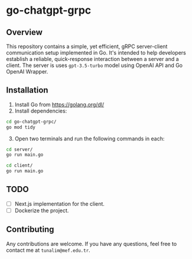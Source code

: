 # go-chatgpt-grpc
## Overview
This repository contains a simple, yet efficient, gRPC server-client communication setup implemented in Go. It's intended to help developers establish a reliable, quick-response interaction between a server and a client. The server is uses ```gpt-3.5-turbo``` model using OpenAI API and Go OpenAI Wrapper.
## Installation
1. Install Go from https://golang.org/dl/
2. Install dependencies:
```bash
cd go-chatgpt-grpc/
go mod tidy
```
3. Open two terminals and run the following commands in each:
```bash
cd server/
go run main.go
```
```bash
cd client/
go run main.go
```

## TODO
- [ ] Next.js implementation for the client.
- [ ] Dockerize the project.

## Contributing
Any contributions are welcome. If you have any questions, feel free to contact me at ```tunalim@mef.edu.tr```.